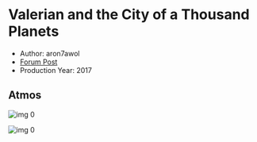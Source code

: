 # Valerian and the City of a Thousand Planets

* Author: aron7awol
* [Forum Post](https://www.avsforum.com/threads/bass-eq-for-filtered-movies.2995212/post-56758838)
* Production Year: 2017

## Atmos

![img 0](https://i.imgur.com/xLYL7HZ.jpg)

![img 0](https://i.imgur.com/6ydKoEl.png)

